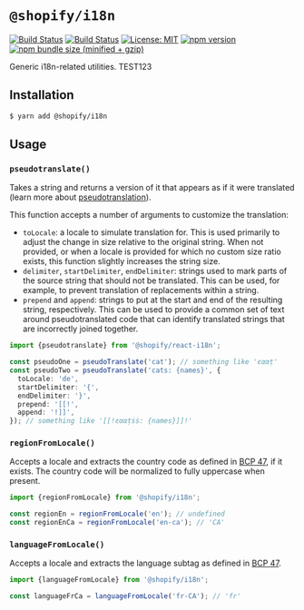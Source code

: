 # `@shopify/i18n`

[![Build Status](https://github.com/Shopify/quilt/workflows/Node-CI/badge.svg?branch=main)](https://github.com/Shopify/quilt/actions?query=workflow%3ANode-CI)
[![Build Status](https://github.com/Shopify/quilt/workflows/Ruby-CI/badge.svg?branch=main)](https://github.com/Shopify/quilt/actions?query=workflow%3ARuby-CI)
[![License: MIT](https://img.shields.io/badge/License-MIT-green.svg)](LICENSE.md) [![npm version](https://badge.fury.io/js/%40shopify%2Fi18n.svg)](https://badge.fury.io/js/%40shopify%2Fi18n.svg) [![npm bundle size (minified + gzip)](https://img.shields.io/bundlephobia/minzip/@shopify/i18n.svg)](https://img.shields.io/bundlephobia/minzip/@shopify/i18n.svg)

Generic i18n-related utilities. TEST123

## Installation

```bash
$ yarn add @shopify/i18n
```

## Usage

### `pseudotranslate()`

Takes a string and returns a version of it that appears as if it were translated (learn more about [pseudotranslation](https://help.smartling.com/hc/en-us/articles/360000307573-Testing-with-Pseudo-Translation)).

This function accepts a number of arguments to customize the translation:

- `toLocale`: a locale to simulate translation for. This is used primarily to adjust the change in size relative to the original string. When not provided, or when a locale is provided for which no custom size ratio exists, this function slightly increases the string size.
- `delimiter`, `startDelimiter`, `endDelimiter`: strings used to mark parts of the source string that should not be translated. This can be used, for example, to prevent translation of replacements within a string.
- `prepend` and `append`: strings to put at the start and end of the resulting string, respectively. This can be used to provide a common set of text around pseudotranslated code that can identify translated strings that are incorrectly joined together.

```ts
import {pseudotranslate} from '@shopify/react-i18n';

const pseudoOne = pseudoTranslate('cat'); // something like 'ͼααṭ'
const pseudoTwo = pseudoTranslate('cats: {names}', {
  toLocale: 'de',
  startDelimiter: '{',
  endDelimiter: '}',
  prepend: '[[!',
  append: '!]]',
}); // something like '[[!ͼααṭṡṡ: {names}]]!'
```

### `regionFromLocale()`

Accepts a locale and extracts the country code as defined in [BCP 47](https://tools.ietf.org/html/rfc5646#section-2.2.4), if it exists. The country code will be normalized to fully uppercase when present.

```ts
import {regionFromLocale} from '@shopify/i18n';

const regionEn = regionFromLocale('en'); // undefined
const regionEnCa = regionFromLocale('en-ca'); // 'CA'
```

### `languageFromLocale()`

Accepts a locale and extracts the language subtag as defined in [BCP 47](https://tools.ietf.org/html/rfc5646#section-2.2.1).

```ts
import {languageFromLocale} from '@shopify/i18n';

const languageFrCa = languageFromLocale('fr-CA'); // 'fr'
```
